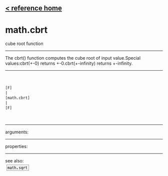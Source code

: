 [< reference home](ceammc_lib.html)
---

# math.cbrt


cube root function

---

The cbrt() function computes the cube root of input value.Special values:cbrt(+-0) returns +-0.cbrt(+-infinity) returns +-infinity.<br>


---


```


[F]
|
[math.cbrt]
|
[F]

            
```

---
arguments:


---
properties:


---
see also:<br>
[![math.sqrt](img/object_math.sqrt.png)](math.sqrt.html)
